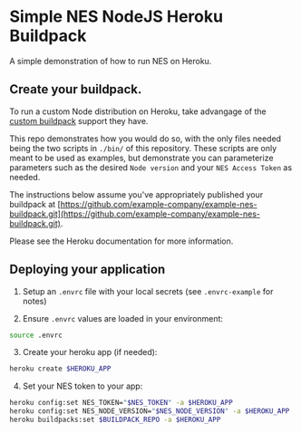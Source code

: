 # Simple NES NodeJS Heroku Buildpack

A simple demonstration of how to run NES on Heroku. 

## Create your buildpack. 
To run a custom Node distribution on Heroku, take advangage of the
[custom buildpack](https://www.heroku.com/elements/buildpacks) support
they have. 

This repo demonstrates how you would do so, with the only files needed
being the two scripts in `./bin/` of this repository. These scripts are
only meant to be used as examples, but demonstrate you can parameterize
parameters such as the desired `Node version` and your `NES Access Token` 
as needed.

The instructions below assume you've appropriately published your buildpack 
at [https://github.com/example-company/example-nes-buildpack.git](https://github.com/example-company/example-nes-buildpack.git).

Please see the Heroku documentation for more information.

## Deploying your application

1. Setup an `.envrc` file with your local secrets (see `.envrc-example` for notes)

2. Ensure `.envrc` values are loaded in your environment:
```bash
source .envrc
```

3. Create your heroku app (if needed):
```bash
heroku create $HEROKU_APP
```

4. Set your NES token to your app:
```bash
heroku config:set NES_TOKEN="$NES_TOKEN" -a $HEROKU_APP
heroku config:set NES_NODE_VERSION="$NES_NODE_VERSION" -a $HEROKU_APP
heroku buildpacks:set $BUILDPACK_REPO -a $HEROKU_APP
```

